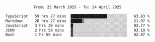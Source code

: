 <div align="center">
<p style="text-align: center;">
<!--START_SECTION:waka-->

```txt
From: 25 March 2025 - To: 24 April 2025

TypeScript   59 hrs 27 mins  ████████████████░░░░░░░░░   63.83 %
Markdown     20 hrs 27 mins  █████▒░░░░░░░░░░░░░░░░░░░   21.97 %
JavaScript   3 hrs 30 mins   █░░░░░░░░░░░░░░░░░░░░░░░░   03.77 %
JSON         2 hrs 58 mins   ▓░░░░░░░░░░░░░░░░░░░░░░░░   03.19 %
Bash         1 hr 55 mins    ▓░░░░░░░░░░░░░░░░░░░░░░░░   02.07 %
```

<!--END_SECTION:waka-->
</p>
</div>

